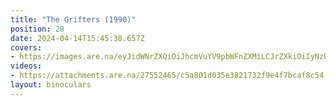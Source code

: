 ```yaml
---
title: "The Grifters (1990)"
position: 28
date: 2024-04-14T15:45:38.657Z
covers: 
- https://images.are.na/eyJidWNrZXQiOiJhcmVuYV9pbWFnZXMiLCJrZXkiOiIyNzU1MjQ2NS9vcmlnaW5hbF83YWYwMmY2OWY1Yjk5NDBiMjAyNDA0MTQtMi11bWVkOWYucG5nIiwiZWRpdHMiOnsicmVzaXplIjp7IndpZHRoIjoxODAwLCJoZWlnaHQiOjE4MDAsImZpdCI6Imluc2lkZSIsIndpdGhvdXRFbmxhcmdlbWVudCI6dHJ1ZX0sIndlYnAiOnsicXVhbGl0eSI6NjV9LCJqcGVnIjp7InF1YWxpdHkiOjY1fSwicm90YXRlIjpudWxsfX0=?bc=0
videos: 
- https://attachments.are.na/27552465/c5a801d035e3821732f9e4f7bcaf8c54.mp4?1713109539
layout: binoculars
---
```


